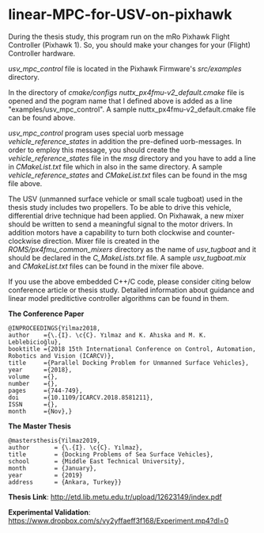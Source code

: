 # linear-MPC-for-USV-on-pixhawk

During the thesis study, this program run on the mRo Pixhawk Flight Controller (Pixhawk 1). So, you should make your changes for your (Flight) Controller hardware.

_usv_mpc_control_ file is located in the Pixhawk Firmware's _src/examples_ directory.

In the directory of _cmake/configs_ _nuttx_px4fmu-v2_default.cmake_ file is opened and the pogram name that I defined above is added as a line "examples/usv_mpc_control". A sample nuttx_px4fmu-v2_default.cmake file can be found above.

_usv_mpc_control_ program uses special uorb message _vehicle_reference_states_ in addition the pre-defined uorb-messages. In order to employ this message, you should create the _vehicle_reference_states_ file in the _msg_ directory and you have to add a line in _CMakeList.txt_ file which in also in the same directory. A sample _vehicle_reference_states_ and _CMakeList.txt_ files can be found in the msg file above.

The USV (unmanned surface vehicle or small scale tugboat) used in the thesis study includes two propellers. To be able to drive this vehicle, differential drive technique had been applied. On Pixhawak, a new mixer should be written to send a meaningful signal to the motor drivers. In addition motors have a capability to turn both clockwise and counter-clockwise direction. Mixer file is created in the _ROMS/px4fmu_common_mixers_ directory as the name of _usv_tugboat_ and it should be declared in the _C_MakeLists.txt_ file. A sample _usv_tugboat.mix_ and _CMakeList.txt_ files can be found in the mixer file above.

If you use the above embedded C++/C code, please consider citing below conference article or thesis study. Detailed information about guidance and linear model preditictive controller algorithms can be found in them.

**The Conference Paper**

	@INPROCEEDINGS{Yilmaz2018, 
	author    ={\.{I}. \c{C}. Yılmaz and K. Ahıska and M. K. Leblebicioğlu}, 
	booktitle ={2018 15th International Conference on Control, Automation, Robotics and Vision (ICARCV)}, 
	title     ={Parallel Docking Problem for Unmanned Surface Vehicles}, 
	year      ={2018}, 
	volume    ={}, 
	number    ={}, 
	pages     ={744-749},  
	doi       ={10.1109/ICARCV.2018.8581211}, 
	ISSN	  ={}, 
	month	  ={Nov},}

**The Master Thesis**

	@mastersthesis{Yilmaz2019,
  	author       = {\.{I}. \c{C}. Yılmaz}, 
  	title        = {Docking Problems of Sea Surface Vehicles},
	school       = {Middle East Technical University},
  	month        = {January},
	year         = {2019}
	address      = {Ankara, Turkey}}

**Thesis Link**: http://etd.lib.metu.edu.tr/upload/12623149/index.pdf

**Experimental Validation**: https://www.dropbox.com/s/vy2yffaeff3f168/Experiment.mp4?dl=0


